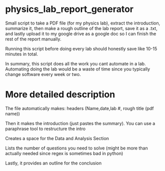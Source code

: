 # physics_lab_report_generator

Small script to take a PDF file (for my physics lab), extract the introduction, summarize it, then make a rough outline of the lab report, save it as a .txt, and lastly upload it to my google drive as a google doc so I can finish the rest of the report manually.

Running this script before doing every lab should honestly save like 10-15 minutes in total.

In summary, this script does all the work you cant automate in a lab. Automating doing the lab would be a waste of time since you typically change software every week or two.

# More detailed description

The file automatically makes: headers (Name,date,lab #, rough title (pdf name))

Then it makes the introduction (just pastes the summary). You can use a paraphrase tool to restructure the intro

Creates a space for the Data and Analysis Section

Lists the number of questions you need to solve (might be more than actually needed since regex is sometimes bad in python)

Lastly, it provides an outline for the conclusion

